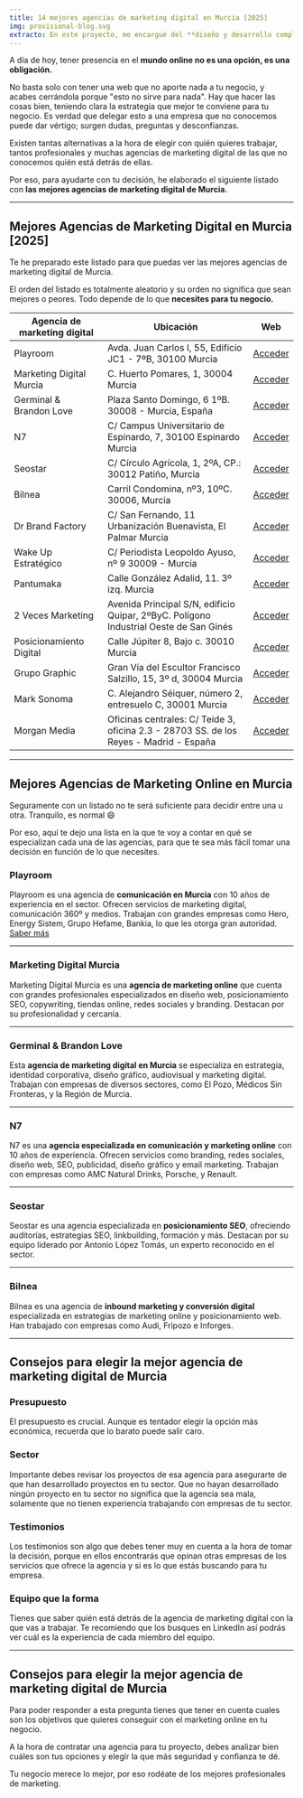 ```yaml
---
title: 14 mejores agencias de marketing digital en Murcia [2025]
img: provisional-blog.svg
extracto: En este proyecto, me encargué del **diseño y desarrollo completo del sitio web para el Herbolario de María.
---
```

A día de hoy, tener presencia en el **mundo online no es una opción, es una obligación.**

No basta solo con tener una web que no aporte nada a tu negocio, y acabes cerrándola porque "esto no sirve para nada". Hay que hacer las cosas bien, teniendo clara la estrategia que mejor te conviene para tu negocio. Es verdad que delegar esto a una empresa que no conocemos puede dar vértigo; surgen dudas, preguntas y desconfianzas.

Existen tantas alternativas a la hora de elegir con quién quieres trabajar, tantos profesionales y muchas agencias de marketing digital de las que no conocemos quién está detrás de ellas.

Por eso, para ayudarte con tu decisión, he elaborado el siguiente listado con **las mejores agencias de marketing digital de Murcia.**

---

## **Mejores Agencias de Marketing Digital en Murcia [2025]**

Te he preparado este listado para que puedas ver las mejores agencias de marketing digital de Murcia.

El orden del listado es totalmente aleatorio y su orden no significa que sean mejores o peores. Todo depende de lo que **necesites para tu negocio.**

| **Agencia de marketing digital** | **Ubicación** | **Web** |
|-----------------------------------|---------------|---------|
| Playroom                         | Avda. Juan Carlos I, 55, Edificio JC1 - 7ºB, 30100 Murcia | <a href="https://www.playroom360.es/" target="_blank" rel="nofollow noopener noreferrer">Acceder</a> |
| Marketing Digital Murcia         | C. Huerto Pomares, 1, 30004 Murcia | <a href="https://www.marketingdigitalmurcia.com/" target="_blank" rel="nofollow noopener noreferrer">Acceder</a> |
| Germinal & Brandon Love          | Plaza Santo Domingo, 6 1ºB. 30008 - Murcia, España | <a href="https://germinalbrandonlove.com/" target="_blank" rel="nofollow noopener noreferrer">Acceder</a> |
| N7                               | C/ Campus Universitario de Espinardo, 7, 30100 Espinardo Murcia | <a href="https://www.n7net.com/" target="_blank" rel="nofollow noopener noreferrer">Acceder</a> |
| Seostar                          | C/ Círculo Agrícola, 1, 2ºA, CP.: 30012 Patiño, Murcia | <a href="https://www.seostar.es/" target="_blank" rel="nofollow noopener noreferrer">Acceder</a> |
| Bilnea                           | Carril Condomina, nº3, 10ºC. 30006, Murcia | <a href="https://bilnea.com/" target="_blank" rel="nofollow noopener noreferrer">Acceder</a> |
| Dr Brand Factory                 | C/ San Fernando, 11 Urbanización Buenavista, El Palmar Murcia | <a href="https://drbrandfactory.es/" target="_blank" rel="nofollow noopener noreferrer">Acceder</a> |
| Wake Up Estratégico              | C/ Periodista Leopoldo Ayuso, nº 9 30009 - Murcia | <a href="https://wakeupestrategico.com/" target="_blank" rel="nofollow noopener noreferrer">Acceder</a> |
| Pantumaka                        | Calle González Adalid, 11. 3º izq. Murcia | <a href="https://pantumaka.es/" target="_blank" rel="nofollow noopener noreferrer">Acceder</a> |
| 2 Veces Marketing                | Avenida Principal S/N, edificio Quipar, 2ºByC. Polígono Industrial Oeste de San Ginés | <a href="https://dosvecesmarketing.com/" target="_blank" rel="nofollow noopener noreferrer">Acceder</a> |
| Posicionamiento Digital          | Calle Júpiter 8, Bajo c. 30010 Murcia | <a href="https://posicionamientodigital.es/" target="_blank" rel="nofollow noopener noreferrer">Acceder</a> |
| Grupo Graphic                    | Gran Vía del Escultor Francisco Salzillo, 15, 3º d, 30004 Murcia | <a href="https://grupographic.com/" target="_blank" rel="nofollow noopener noreferrer">Acceder</a> |
| Mark Sonoma                      | C. Alejandro Séiquer, número 2, entresuelo C, 30001 Murcia | <a href="https://www.mark-sonoma.com/" target="_blank" rel="nofollow noopener noreferrer">Acceder</a> |
| Morgan Media                     | Oficinas centrales: C/ Teide 3, oficina 2.3 - 28703 SS. de los Reyes - Madrid - España | <a href="https://morganmedia.es/" target="_blank" rel="nofollow noopener noreferrer">Acceder</a> |


---

## **Mejores Agencias de Marketing Online en Murcia**

Seguramente con un listado no te será suficiente para decidir entre una u otra. Tranquilo, es normal 😄

Por eso, aquí te dejo una lista en la que te voy a contar en qué se especializan cada una de las agencias, para que te sea más fácil tomar una decisión en función de lo que necesites.

### **Playroom** 
Playroom es una agencia de **comunicación en Murcia** con 10 años de experiencia en el sector. Ofrecen servicios de marketing digital, comunicación 360º y medios. Trabajan con grandes empresas como Hero, Energy Sistem, Grupo Hefame, Bankia, lo que les otorga gran autoridad. <a href="https://www.playroom360.es/" target="_blank" rel="nofollow noopener noreferrer">Saber más</a>


---

### **Marketing Digital Murcia**

Marketing Digital Murcia es una **agencia de marketing online** que cuenta con grandes profesionales especializados en diseño web, posicionamiento SEO, copywriting, tiendas online, redes sociales y branding. Destacan por su profesionalidad y cercanía.

---

### **Germinal & Brandon Love**

Esta **agencia de marketing digital en Murcia** se especializa en estrategia, identidad corporativa, diseño gráfico, audiovisual y marketing digital. Trabajan con empresas de diversos sectores, como El Pozo, Médicos Sin Fronteras, y la Región de Murcia.

---

### **N7**

N7 es una **agencia especializada en comunicación y marketing online** con 10 años de experiencia. Ofrecen servicios como branding, redes sociales, diseño web, SEO, publicidad, diseño gráfico y email marketing. Trabajan con empresas como AMC Natural Drinks, Porsche, y Renault.

---

### **Seostar**

Seostar es una agencia especializada en **posicionamiento SEO**, ofreciendo auditorías, estrategias SEO, linkbuilding, formación y más. Destacan por su equipo liderado por Antonio López Tomás, un experto reconocido en el sector.

---

### **Bilnea**

Bilnea es una agencia de **inbound marketing y conversión digital** especializada en estrategias de marketing online y posicionamiento web. Han trabajado con empresas como Audi, Fripozo e Inforges.

---

## **Consejos para elegir la mejor agencia de marketing digital de Murcia**

### **Presupuesto**

El presupuesto es crucial. Aunque es tentador elegir la opción más económica, recuerda que lo barato puede salir caro.

### **Sector**

Importante debes revisar los proyectos de esa agencia para asegurarte de que han desarrollado proyectos en tu sector. Que no hayan desarrollado ningún proyecto en tu sector no significa que la agencia sea mala, solamente que no tienen experiencia trabajando con empresas de tu sector.


### **Testimonios**

Los testimonios son algo que debes tener muy en cuenta a la hora de tomar la decisión, porque en ellos encontrarás que opinan otras empresas de los servicios que ofrece la agencia y si es lo que estás buscando para tu empresa.

### **Equipo que la forma**

Tienes que saber quién está detrás de la agencia de marketing digital con la que vas a trabajar.
Te recomiendo que los busques en LinkedIn así podrás ver cuál es la experiencia de cada miembro del equipo.

---

## **Consejos para elegir la mejor agencia de marketing digital de Murcia**

Para poder responder a esta pregunta tienes que tener en cuenta cuales son los objetivos que quieres conseguir con el marketing online en tu negocio.

A la hora de contratar una agencia para tu proyecto, debes analizar bien cuáles son tus opciones y elegir la que más seguridad y confianza te dé.

Tu negocio merece lo mejor, por eso rodéate de los mejores profesionales de marketing.
